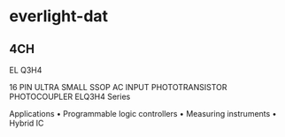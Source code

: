 
# everlight-dat


## 4CH 

EL Q3H4 

16 PIN ULTRA SMALL SSOP AC INPUT PHOTOTRANSISTOR PHOTOCOUPLER ELQ3H4 Series 

Applications
• Programmable logic controllers
• Measuring instruments
• Hybrid IC